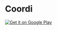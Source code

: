 # Coordi

[![Get it on Google Play](https://img.shields.io/badge/Google_Play-Download-brightgreen)](https://play.google.com/store/apps/details?id=com.companyname.justcompute&hl=en)
